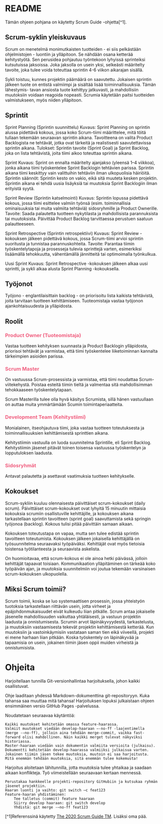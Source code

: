 # README

Tämän ohjeen pohjana on käytetty Scrum Guide -ohjetta[^1].

## Scrum-syklin yleiskuvaus

Scrum on menetelmä monimutkaisten tuotteiden - ei siis pelkästään ohjelmistojen - luontiin ja ylläpitoon. Se nähdään osana ketterää kehitystyötä. Sen perusidea pohjautuu työntekoon lyhyissä sprinteiksi kutsutuissa jaksoissa. Joka jaksolla on usein yksi, selkeästi määritelty tavoite, joka tulee voida toteuttaa sprintin 4-6 viikon aikarajan sisällä.

Sykli toistuu, kunnes projektin päämäärä on saavutettu. Jokaisen sprintin jälkeen tuote on entistä valmiimpi ja sisältää lisää toiminnallisuuksia. Tämän lähestymis- tavan ansiosta tuote kehittyy jatkuvasti, ja mahdollisiin muutoksiin voidaan reagoida nopeasti. Scrumia käytetään paitsi tuotteiden valmistukseen, myös niiden ylläpitoon.

## Sprintit

Sprint Planning (Sprintin suunnittelu)
    Kuvaus: Sprint Planning on sprintin alussa pidettävä kokous, jossa koko Scrum-tiimi määrittelee, mitä töitä tullaan tekemään seuraavan sprintin aikana. Tavoitteena on valita Product Backlogista ne tehtävät, jotka ovat tärkeitä ja realistisesti saavutettavissa sprintin aikana.
    Tulokset: Sprintin tavoite (Sprint Goal) ja Sprint Backlog, joka on lista tehtävistä, joita tiimi aikoo toteuttaa sprintin aikana.

Sprint
    Kuvaus: Sprint on ennalta määritelty ajanjakso (yleensä 1–4 viikkoa), jonka aikana tiimi työskentelee Sprint Backlogin tehtävien parissa. Sprintin aikana tiimi keskittyy vain valittuihin tehtäviin ilman ulkopuolisia häiriöitä.
    Sprintin säännöt:
        Sprintin kesto on vakio, eikä sitä muuteta kesken projektin.
        Sprintin aikana ei tehdä uusia lisäyksiä tai muutoksia Sprint Backlogiin ilman erityistä syytä.

Sprint Review (Sprintin katselmointi)
    Kuvaus: Sprintin lopussa pidettävä kokous, jossa tiimi esittelee valmiin työnsä (esim. toiminnallisia ominaisuuksia tai muita valmiita tehtäviä) sidosryhmille ja Product Ownerille.
    Tavoite: Saada palautetta tuotteen nykytilasta ja mahdollisista parannuksista tai muutoksista. Päivittää Product Backlog tarvittaessa perustuen saatuun palautteeseen.

Sprint Retrospective (Sprintin retrospektiivi)
    Kuvaus: Sprint Review -kokouksen jälkeen pidettävä kokous, jossa Scrum-tiimi arvioi sprintin suoritusta ja tunnistaa parannuskohteita.
    Tavoite: Parantaa tiimin työskentelytapoja ja prosesseja tulevia sprinttejä varten, esimerkiksi lisäämällä tehokkuutta, vähentämällä jännitteitä tai optimoimalla työnkulkua.

Uusi Sprint
    Kuvaus: Sprint Retrospective -kokouksen jälkeen alkaa uusi sprintti, ja sykli alkaa alusta Sprint Planning -kokouksella.

## Työjonot

Työjono - englantilaisittain backlog - on priorisoitu lista kaikista tehtävistä, joita tarvitaan tuotteen kehittämiseen. Tuoteomistaja vastaa työjonon ajankohtaisuudesta ja ylläpidosta.

## Roolit

### <span style="color: #f06080">Product Owner (Tuoteomistaja)</span>

Vastaa tuotteen kehityksen suunnasta ja Product Backlogin ylläpidosta, priorisoi tehtävät ja varmistaa, että tiimi työskentelee liiketoiminnan kannalta tärkeimpien asioiden parissa.

### <span style="color: #f06080">Scrum Master</span>

On vastuussa Scrum-prosessista ja varmistaa, että tiimi noudattaa Scrum- viitekehystä. Poistaa esteitä tiimin tieltä ja valmentaa sitä mahdollisimman tehokkaaseen työskentelytapaan.

Scrum Masterilla tulee olla hyvä käsitys Scrumista, sillä hänen vastuullaan on auttaa muita ymmärtämään Scumin toimintaperiaatteita.

### <span style="color: #f06080">Development Team (Kehitystiimi)</span>

Monialainen, itseohjautuva tiimi, joka vastaa tuotteen toteutuksesta
ja toiminnallisuuksien kehittämisestä sprinttien aikana.

Kehitystiimin vastuulla on luoda suunnitelma Sprintille, eli Sprint Backlog. Kehitystiimin jäsenet pitävät toinen toisensa vastuussa työskentelyn ja lopputuloksen laadusta.

### <span style="color: #f06080">Sidosryhmät</span>

Antavat palautetta ja asettavat vaatimuksia tuotteen kehitykselle.

## Kokoukset

Scrum-sykliin kuuluu olennaisesta päivittäiset scrum-kokoukset (daily scrum). Päivittäiset scrum-kokoukset ovat lyhyitä 15 minuutin mittaisia kokouksia scrumiin osallistuville kehittäjille, ja kokouksen aikana tarkastellaan sprintin tavoitteen (sprint goal) saavuttamista sekä springin työjonoa (backlog). Kokous tulisi pitää päivittäin samaan aikaan.

Kokouksen toteutustapa on vapaa, mutta sen tulee edistää sprintin tavoitteen toteutumista. Kokouksen jälkeen jokaisella kehittäjällä on työsuunnitelma seuraavaksi työpäiväksi. Kehittäjät ovat myös tietoisia toistensa työtilanteesta ja seuraavista askelista.

On huomioitavaa, että scrum-kokous ei ole ainoa hetki päivässä, jolloin kehittäjät tapaavat toisiaan. Kommunikaation ylläpitäminen on tärkeää koko työpäivän ajan, ja muutoksia suunnitelmiin voi joutua tekemään varsinaisen scrum-kokouksen ulkopuolella.

## Miksi Scrum toimii?

Scrum toimii, koska se luo systemaattisen prosessin, jossa yhteistyön tuotoksia tarkastellaan riittävän usein, jotta virheet ja epäjohdonmukaisuudet eivät kulkeudu liian pitkälle. Scrum antaa jokaiselle jäsenelle mahdollisuuden vaikuttaa yhtäläisesti, ja vastuun projektin laadusta ja onnistumisesta. Scrumin arvot läpinäkyvyydestä, tarkastelusta, ja muutoksiin vastaamisesta tekevät projektin kehittämisestä ketterää. Kun muutoksiin ja vastoinkäymisiin vastataan saman tien eikä viiveellä, projekti ei mene harhaan liian pitkään. Koska työskentely on läpinäkyvää ja tapaamisia on usein, jokainen tiimin jäsen oppii muiden virheistä ja onnistumisista.

# Ohjeita

Harjoitellaan tunnilla Git-versionhallintaa harjoituksella, johon kaikki osallistuvat.

Ohje laaditaan yhdessä Markdown-dokumenttina git-repositoryyn. Kuka tahansa saa muuttaa mitä tahansa! Harjoituksen lopuksi julkaistaan ohjeen ensimmäinen versio GitHub Pages -palvelussa.

Noudatetaan seuraavaa käytäntöä:

    Kaikki muutokset kehitetään omassa feature-haarassa.
    Valmiit muutokset viedään develop-haaraan –-no-ff -laajentimella (merge -–no-ff), jolloin aina tehdään merge-commit, vaikka fast-forward olisi mahdollinen. Näin kaikki merget tulevat näkyviksi historiassa.
    Master-haaraan viedään vain dokumentin valmiita versioita (julkaisu). Dokumentti kehitetään develop-haarassa valmiiksi julkaisua varten.
    Jokainen tiimin jäsen tekee muutoksia, muutoin ei saa harjoitusta. Mitä enemmän tehdään muutoksia, sitä enemmän tulee kokemusta!

Harjoitus aloitetaan lähitunnilla, jotta muutoksia tulee yhtaikaa ja saadaan aikaan konflikteja. Työ viimeistellään seuraavaan kertaan mennessä.

    Perustakaa hankkeelle projekti-repository GitHubiin ja kutsukaa ryhmän jäsenet projektiin.
    Haaran luonti ja vaihto: git switch –c feat123
    Feature-haaran yhdistäminen:
        Tee talletus (commit) feature haaraan
        Siirry develop haaraan: git switch develop
        Yhdistä: git merge -–no-ff feat123


[^1]Referenssinä käytetty [The 2020 Scrum Guide TM](https://scrumguides.org/scrum-guide.html). Lisäksi oma pää.